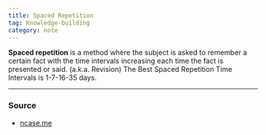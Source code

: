 ```yaml
---
title: Spaced Repetition
tag: Knowledge-building 
category: note
---
```


**Spaced repetition** is a method where the subject is asked to remember a certain fact with the time intervals increasing each time the fact is presented or said. (a.k.a. Revision) The Best Spaced Repetition Time Intervals is 1-7-16-35 days.

--- 
### Source
- [ncase.me](https://ncase.me/remember/)